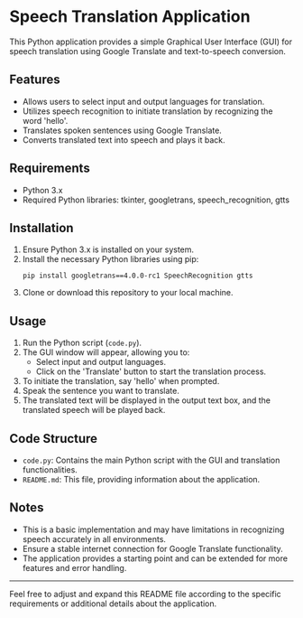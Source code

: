 # Speech Translation Application

This Python application provides a simple Graphical User Interface (GUI) for speech translation using Google Translate and text-to-speech conversion.

## Features

- Allows users to select input and output languages for translation.
- Utilizes speech recognition to initiate translation by recognizing the word 'hello'.
- Translates spoken sentences using Google Translate.
- Converts translated text into speech and plays it back.

## Requirements

- Python 3.x
- Required Python libraries: tkinter, googletrans, speech_recognition, gtts

## Installation

1. Ensure Python 3.x is installed on your system.
2. Install the necessary Python libraries using pip:
    ```
    pip install googletrans==4.0.0-rc1 SpeechRecognition gtts
    ```
3. Clone or download this repository to your local machine.

## Usage

1. Run the Python script (`code.py`).
2. The GUI window will appear, allowing you to:
    - Select input and output languages.
    - Click on the 'Translate' button to start the translation process.
3. To initiate the translation, say 'hello' when prompted.
4. Speak the sentence you want to translate.
5. The translated text will be displayed in the output text box, and the translated speech will be played back.

## Code Structure

- `code.py`: Contains the main Python script with the GUI and translation functionalities.
- `README.md`: This file, providing information about the application.

## Notes

- This is a basic implementation and may have limitations in recognizing speech accurately in all environments.
- Ensure a stable internet connection for Google Translate functionality.
- The application provides a starting point and can be extended for more features and error handling.

---

Feel free to adjust and expand this README file according to the specific requirements or additional details about the application.
